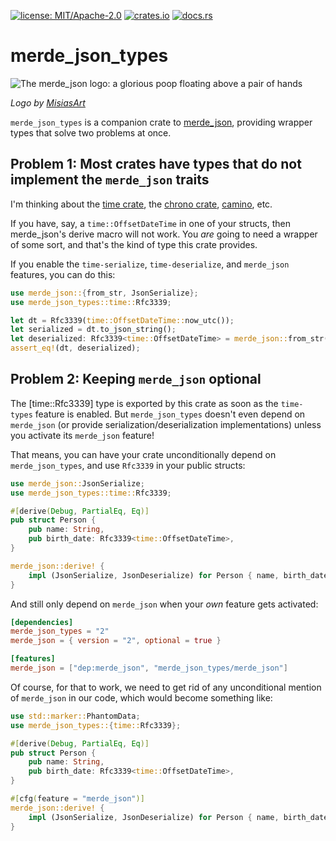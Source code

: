 [![license: MIT/Apache-2.0](https://img.shields.io/badge/license-MIT%2FApache--2.0-blue.svg)](LICENSE-MIT)
[![crates.io](https://img.shields.io/crates/v/merde_json_types.svg)](https://crates.io/crates/merde_json_types)
[![docs.rs](https://docs.rs/merde_json_types/badge.svg)](https://docs.rs/merde_json_types)

# merde_json_types

![The merde_json logo: a glorious poop floating above a pair of hands](https://github.com/user-attachments/assets/763d60e0-5101-48af-bc72-f96f516a5d0f)

_Logo by [MisiasArt](https://misiasart.carrd.co)_

`merde_json_types` is a companion crate to [merde_json](https://crates.io/crates/merde_json),
providing wrapper types that solve two problems at once.

## Problem 1: Most crates have types that do not implement the `merde_json` traits

I'm thinking about the [time crate](https://crates.io/crates/time), the [chrono crate](https://crates.io/crates/chrono), [camino](https://crates.io/crates/camino), etc.

If you have, say, a `time::OffsetDateTime` in one of your structs,
then merde_json's derive macro will not work. You _are_ going to need
a wrapper of some sort, and that's the kind of type this crate provides.

If you enable the `time-serialize`, `time-deserialize`, and `merde_json`
features, you can do this:

```rust
use merde_json::{from_str, JsonSerialize};
use merde_json_types::time::Rfc3339;

let dt = Rfc3339(time::OffsetDateTime::now_utc());
let serialized = dt.to_json_string();
let deserialized: Rfc3339<time::OffsetDateTime> = merde_json::from_str(&serialized).unwrap();
assert_eq!(dt, deserialized);
```

## Problem 2: Keeping `merde_json` optional

The [time::Rfc3339] type is exported by this crate as soon as the `time-types`
feature is enabled. But `merde_json_types` doesn't even depend on `merde_json`
(or provide serialization/deserialization implementations) unless you activate
its `merde_json` feature!

That means, you can have your crate unconditionally depend on `merde_json_types`,
and use `Rfc3339` in your public structs:

```rust
use merde_json::JsonSerialize;
use merde_json_types::time::Rfc3339;

#[derive(Debug, PartialEq, Eq)]
pub struct Person {
    pub name: String,
    pub birth_date: Rfc3339<time::OffsetDateTime>,
}

merde_json::derive! {
    impl (JsonSerialize, JsonDeserialize) for Person { name, birth_date }
}
```

And still only depend on `merde_json` when your _own_ feature gets activated:

```toml
[dependencies]
merde_json_types = "2"
merde_json = { version = "2", optional = true }

[features]
merde_json = ["dep:merde_json", "merde_json_types/merde_json"]
```

Of course, for that to work, we need to get rid of any unconditional mention of
`merde_json` in our code, which would become something like:

```rust
use std::marker::PhantomData;
use merde_json_types::{time::Rfc3339};

#[derive(Debug, PartialEq, Eq)]
pub struct Person {
    pub name: String,
    pub birth_date: Rfc3339<time::OffsetDateTime>,
}

#[cfg(feature = "merde_json")]
merde_json::derive! {
    impl (JsonSerialize, JsonDeserialize) for Person { name, birth_date }
}
```
